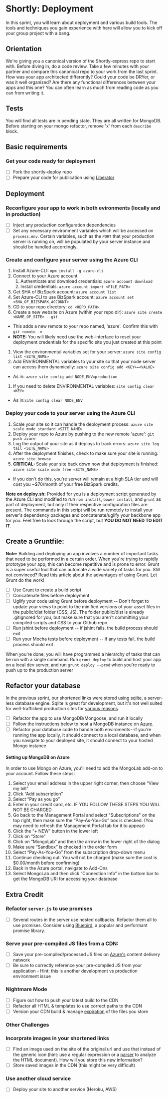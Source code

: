 Shortly: Deployment
==============

In this sprint, you will learn about deployment and various build tools. The tools and techniques you gain experience with here will allow you to kick off your group project with a bang.

## Orientation

We're giving you a canonical version of the Shortly-express repo to start with. Before diving in, do a code review. Take a few minutes with your partner and compare this canonical repo to your work from the last sprint. How was your app architected differently? Could your code be DRYer, or was it well organized? Are there any functional differences between your apps and this one? You can often learn as much from reading code as you can from writing it.

## Tests

You will find all tests are in pending state. They are all written for MongoDB. Before starting on your mongo refactor, remove 'x' from each `describe` block.

## Basic requirements

### Get your code ready for deployment

 * [ ] Fork the shortly-deploy repo
 * [ ] Prepare your code for publication using [Liberator](https://github.com/hackreactor/curriculum/wiki/Publicizing-Your-Hack-Reactor-Repositories)

## Deployment

<!--  * [ ] Read about [how to use node modules](http://www.windowsazure.com/en-us/documentation/articles/nodejs-use-node-modules-windows-azure-apps/) with Azure.  -->

### Reconfigure your app to work in both evironments (locally and in production)

 * [ ] Inject any production configuration dependencies
 * [ ] Set any necessary environment variables which will be accessed on `process.env`. Certain variables, such as the `PORT` that your production server is running on, will be populated by your server instance and should be handled accordingly.

### Create and configure your server using the Azure CLI

1. Install Azure-CLI: `npm install -g azure-cli`
1. Connect to your Azure account
    1. Authenticate and download credentials: `azure account download`
    1. Install credentials: `azure account import <FILE_PATH>`
1. Get SHA of BizSpark account: `azure account list`
1. Set Azure-CLI to use BizSpark account: `azure account set <SHA_OF_BIZSPARK_ACCOUNT>`
1. CD to your repo directory: `cd <REPO_PATH>`
1. Create a new website on Azure (within your repo dir): `azure site create <NAME_OF_SITE> --git`
  - This adds a new remote to your repo named, 'azure'. Confirm this with `git remote -v`
  - __NOTE:__ You will likely need use the web-interface to reset your deployment credentials for the specific site you just created at this point
1. View the environmental variables set for your server: `azure site config list <SITE_NAME>`
1. Add ENVIRONMENTAL variables to your site so that your node server can access them dynamically: `azure site config add <KEY>=<VALUE>`  
 - As in: `azure site config add NODE_ENV=production`
1. If you need to delete ENVIRONMENTAL variables: `site config clear <KEY>` 
 - As in:`site config clear NODE_ENV`

### Deploy your code to your server using the Azure CLI

1. Scale your site so it can handle the deployment process: `azure site scale mode standard <SITE_NAME>`
1. Deploy your repo to Azure by pushing to the new remote 'azure': `git push azure`
1. Log the output of your site as it deploys to track errors: `azure site log tail <SITE_NAME>`
1. After the deployment finishes, check to make sure your site is running: `azure site browse`
1. __CRITICAL:__ Scale your site back down now that deployment is finished: `azure site scale mode free <SITE_NAME>`
  - If you don't do this, you're server will remain at a high SLA tier and will cost you ~$70/month of your free BizSpark credits.

**Note on deploy.sh:** Provided for you is a deployment script generated by the Azure CLI and modified to run `npm install`, `bower install`, and `grunt` as part of deployment, but only if their respective configuration files are present. The commands in this script will be run remotely to install your server's dependency packages and concatenate/uglify your backbone app for you. Feel free to look through the script, but **YOU DO NOT NEED TO EDIT IT**.


## Create a Gruntfile:

**Note:** Building and deploying an app involves a number of important tasks that need to be performed in a certain order. When you're trying to rapidly prototype your app, this can become repetitive and is prone to error. Grunt is a super useful tool that can automate a wide variety of tasks for you. Still not convinced? Read [this](http://24ways.org/2013/grunt-is-not-weird-and-hard/) article about the advantages of using Grunt. Let Grunt do the work!

 * [ ] Use [Grunt](http://gruntjs.com/) to create a build script
 * [ ] Concatenate files before deployment
 * [ ] Uglify your code using Grunt before deployment -- Don't forget to update your views to point to the minified versions of your asset files in the public/dist folder (CSS, JS). The folder public/dist is already .gitignored for you, but make sure that you aren't committing your compiled scripts and CSS to your Github repo.
 * [ ] Run jshint before deployment -- if jshint fails, the build process should exit
 * [ ] Run your Mocha tests before deployment -- if any tests fail, the build process should exit

When you're done, you will have programmed a hierarchy of tasks that can be run with a single command. Run `grunt deploy` to build and host your app on a local dev server, and run `grunt deploy --prod` when you're ready to push up to the production server

## Refactor your database

In the previous sprint, our shortened links were stored using sqlite, a server-less database engine. Sqlite is great for development, but it's not well suited for well-trafficked production sites for [various reasons](http://stackoverflow.com/questions/913067/sqlite-as-a-production-database-for-a-low-traffic-site).

  * [ ] Refactor the app to use MongoDB/Mongoose, and run it locally
  * [ ] Follow the instructions below to host a MongoDB instance on [Azure](http://www.windowsazure.com/en-us/documentation/articles/store-mongolab-web-sites-nodejs-store-data-mongodb/). 
  * [ ] Refactor your database code to handle both enviroments--if you're running the app locally, it should connect to a local database, and when you navigate to your deployed site, it should connect to your hosted Mongo instance

#### Setting up MongoDB on Azure

In order to use Mongo on Azure, you'll need to add the MongoLab add-on to your account. Follow these steps:

  1. Select your email address in the upper right corner, then choose “View my bill”
  1. Click “Add subscription”
  1. Select “Pay as you go”
  1. Enter in your credit card, etc. IF YOU FOLLOW THESE STEPS YOU WILL NOT BE CHARGED
  1. Go back to the Management Portal and select "Subscriptions" on the top right, then make sure the “Pay-As-You-Go” box is checked. (You may need to refresh the Management Portal tab for it to appear)
  1. Click the “+ NEW” button in the lower left
  1. Click on “Store”
  1. Click on “MongoLab” and then the arrow in the lower right of the dialog
  1. Make sure “Sandbox” is checked in the order form
  1. Select “Pay-As-You-Go” from the subscription drop-down menu
  1. Continue checking out. You will not be charged (make sure the cost is $0.00/month before confirming)
  1. Back in the Azure portal, navigate to Add-Ons
  1. Select MongoLab and then click “Connection Info” in the bottom bar to get the MongoDB URI for accessing your database

## Extra Credit

### Refactor `server.js` to use promises

  * [ ] Several routes in the server use nested callbacks. Refactor them all to use promises. Consider using [Bluebird](https://github.com/petkaantonov/bluebird), a popular and performant promise library.

### Serve your pre-compiled JS files from a CDN:

 * [ ] Save your pre-compiled/processed JS files on [Azure's](http://www.windowsazure.com/en-us/documentation/articles/cdn-how-to-use/) content delivery network
 * [ ] Be sure to correctly reference your pre-compiled JS from your application - Hint: this is another development vs production environment issue

### Nightmare Mode

  * [ ] Figure out how to push your latest build to the CDN
  * [ ] Refactor all HTML & templates to use correct paths to the CDN
  * [ ] Version your CDN build & manage [expiration](http://msdn.microsoft.com/en-us/library/gg680306.aspx)  of the files you store

### Other Challenges

### Incorprate images in your shortened links

  * [ ] Find an image used on the site of the original url and use that instead of the generic icon (hint: use a regular expression or a [parser](http://stackoverflow.com/questions/7977945/html-parser-on-nodejs) to analyze the HTML document). How will you store this new information?
  * [ ] Store saved images in the CDN (this might be very difficult)

### Use another cloud service

 * [ ] Deploy your site to another service (Heroku, AWS)
